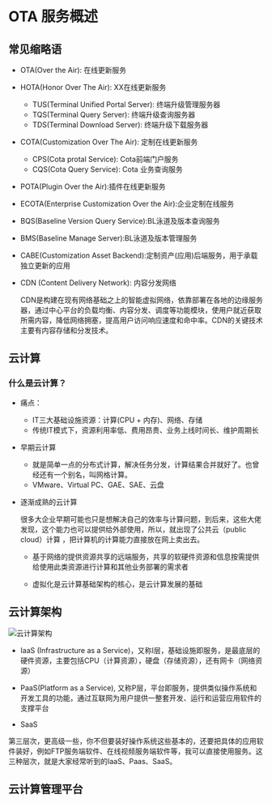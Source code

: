 
# OTA 服务概述

## 常见缩略语

- OTA(Over the Air): 在线更新服务
- HOTA(Honor Over The Air): XX在线更新服务
	- TUS(Terminal  Unified Portal Server): 终端升级管理服务器
	- TQS(Terminal Query Server): 终端升级查询服务器
	- TDS(Terminal  Download Server): 终端升级下载服务器

- COTA(Customization Over The Air): 定制在线更新服务
  - CPS(Cota protal Service): Cota前端门户服务
  - CQS(Cota Query Service): Cota 业务查询服务

- POTA(Plugin Over the Air):插件在线更新服务

- ECOTA(Enterprise Customization Over the Air):企业定制在线服务 

- BQS(Baseline Version Query Service):BL泳道及版本查询服务

- BMS(Baseline Manage Server):BL泳道及版本管理服务

- CABE(Customization Asset Backend):定制资产(应用)后端服务，用于承载独立更新的应用

- CDN (Content Delivery Network): 内容分发网络
  
   CDN是构建在现有网络基础之上的智能虚拟网络，依靠部署在各地的边缘服务器，通过中心平台的负载均衡、内容分发、调度等功能模块，使用户就近获取所需内容，降低网络拥塞，提高用户访问响应速度和命中率。CDN的关键技术主要有内容存储和分发技术。

## 云计算

### 什么是云计算？

-  痛点：
	- IT三大基础设施资源：计算(CPU + 内存)、网络、存储
	- 传统IT模式下，资源利用率低、费用昂贵、业务上线时间长、维护周期长

- 早期云计算
	- 就是简单一点的分布式计算，解决任务分发，计算结果合并就好了。也曾经还有一个别名，叫网格计算。
	-  VMware、Virtual PC、GAE、SAE、云盘

- 逐渐成熟的云计算
	
	很多大企业早期可能也只是想解决自己的效率与计算问题，到后来，这些大佬发现，这个能力也可以提供给外部使用，所以，就出现了公共云（public cloud）计算 ，把计算机的计算能力直接放在网上卖出去。

	- 基于网络的提供资源共享的远端服务，共享的软硬件资源和信息按需提供给使用此类资源进行计算和其他业务部署的需求者

	- 虚拟化是云计算基础架构的核心，是云计算发展的基础 

## 云计算架构

![云计算架构](https://pic3.zhimg.com/80/v2-07b42a077d6ea92d95d0ac7513ec0d86_720w.jpg)

- IaaS (Infrastructure as a Service)，又称I层，基础设施即服务，是最底层的硬件资源，主要包括CPU（计算资源），硬盘（存储资源），还有网卡（网络资源）

- PaaS(Platform as a Service), 又称P层，平台即服务，提供类似操作系统和开发工具的功能，通过互联网为用户提供一整套开发、运行和运营应用软件的支撑平台

- SaaS


第三层次，更高级一些，你不但要装好操作系统这些基本的，还要把具体的应用软件装好，例如FTP服务端软件、在线视频服务端软件等，我可以直接使用服务。这三种层次，就是大家经常听到的IaaS、Paas、SaaS。

## 云计算管理平台



















